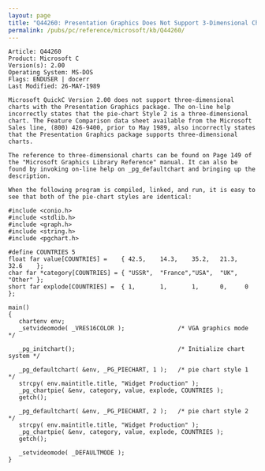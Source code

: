 ```yaml
---
layout: page
title: "Q44260: Presentation Graphics Does Not Support 3-Dimensional Charts"
permalink: /pubs/pc/reference/microsoft/kb/Q44260/
---
```


	Article: Q44260
	Product: Microsoft C
	Version(s): 2.00
	Operating System: MS-DOS
	Flags: ENDUSER | docerr
	Last Modified: 26-MAY-1989
	
	Microsoft QuickC Version 2.00 does not support three-dimensional
	charts with the Presentation Graphics package. The on-line help
	incorrectly states that the pie-chart Style 2 is a three-dimensional
	chart. The Feature Comparison data sheet available from the Microsoft
	Sales line, (800) 426-9400, prior to May 1989, also incorrectly states
	that the Presentation Graphics package supports three-dimensional
	charts.
	
	The reference to three-dimensional charts can be found on Page 149 of
	the "Microsoft Graphics Library Reference" manual. It can also be
	found by invoking on-line help on _pg_defaultchart and bringing up the
	description.
	
	When the following program is compiled, linked, and run, it is easy to
	see that both of the pie-chart styles are identical:
	
	#include <conio.h>
	#include <stdlib.h>
	#include <graph.h>
	#include <string.h>
	#include <pgchart.h>
	
	#define COUNTRIES 5
	float far value[COUNTRIES] =    { 42.5,    14.3,    35.2,   21.3,  32.6    };
	char far *category[COUNTRIES] = { "USSR",  "France","USA",  "UK",  "Other" };
	short far explode[COUNTRIES] =  { 1,       1,       1,      0,     0       };
	
	main()
	{
	   chartenv env;
	   _setvideomode( _VRES16COLOR );               /* VGA graphics mode       */
	
	   _pg_initchart();                             /* Initialize chart system */
	
	   _pg_defaultchart( &env, _PG_PIECHART, 1 );   /* pie chart style 1       */
	   strcpy( env.maintitle.title, "Widget Production" );
	   _pg_chartpie( &env, category, value, explode, COUNTRIES );
	   getch();
	
	   _pg_defaultchart( &env, _PG_PIECHART, 2 );   /* pie chart style 2       */
	   strcpy( env.maintitle.title, "Widget Production" );
	   _pg_chartpie( &env, category, value, explode, COUNTRIES );
	   getch();
	
	   _setvideomode( _DEFAULTMODE );
	}
